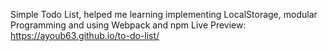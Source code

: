 Simple Todo List, helped me learning implementing LocalStorage, modular Programming and using Webpack and npm
Live Preview: https://ayoub63.github.io/to-do-list/
